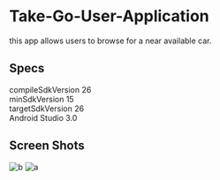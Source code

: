  
# Take-Go-User-Application

this app allows users to browse for a near available car. 

## Specs
compileSdkVersion 26<br/> 
minSdkVersion 15<br/> 
targetSdkVersion 26<br/>
Android Studio 3.0

## Screen Shots
![b](https://user-images.githubusercontent.com/32939633/39133868-ecffee6c-471d-11e8-9420-fc1c2eb9efc8.PNG)
![a](https://user-images.githubusercontent.com/32939633/39133869-ed2b8fea-471d-11e8-877e-6db94997866b.PNG)

 
